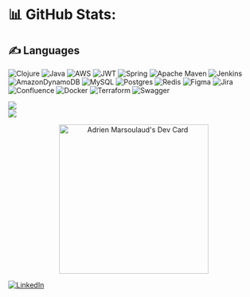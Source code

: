 # 📊 GitHub Stats:
## ✍️ Languages
![Clojure](https://img.shields.io/badge/Clojure-%23Clojure.svg?style=flat&logo=Clojure&logoColor=Clojure) ![Java](https://img.shields.io/badge/java-%23ED8B00.svg?style=flat&logo=java&logoColor=white) ![AWS](https://img.shields.io/badge/AWS-%23FF9900.svg?style=flat&logo=amazon-aws&logoColor=white) ![JWT](https://img.shields.io/badge/JWT-black?style=flat&logo=JSON%20web%20tokens) ![Spring](https://img.shields.io/badge/spring-%236DB33F.svg?style=flat&logo=spring&logoColor=white) ![Apache Maven](https://img.shields.io/badge/Apache%20Maven-C71A36?style=flat&logo=Apache%20Maven&logoColor=white) ![Jenkins](https://img.shields.io/badge/jenkins-%232C5263.svg?style=flat&logo=jenkins&logoColor=white) ![AmazonDynamoDB](https://img.shields.io/badge/Amazon%20DynamoDB-4053D6?style=flat&logo=Amazon%20DynamoDB&logoColor=white) ![MySQL](https://img.shields.io/badge/mysql-%2300f.svg?style=flat&logo=mysql&logoColor=white) ![Postgres](https://img.shields.io/badge/postgres-%23316192.svg?style=flat&logo=postgresql&logoColor=white) ![Redis](https://img.shields.io/badge/redis-%23DD0031.svg?style=flat&logo=redis&logoColor=white) 	![Figma](https://img.shields.io/badge/figma-%23F24E1E.svg?style=flat&logo=figma&logoColor=white) ![Jira](https://img.shields.io/badge/jira-%230A0FFF.svg?style=flat&logo=jira&logoColor=white) ![Confluence](https://img.shields.io/badge/confluence-%23172BF4.svg?style=flat&logo=confluence&logoColor=white) ![Docker](https://img.shields.io/badge/docker-%230db7ed.svg?style=flat&logo=docker&logoColor=white) ![Terraform](https://img.shields.io/badge/terraform-%235835CC.svg?style=flat&logo=terraform&logoColor=white) ![Swagger](https://img.shields.io/badge/-Swagger-%23Clojure?style=flat&logo=swagger&logoColor=white)

![](https://github-readme-stats.vercel.app/api?username=adrien-marsoulaud&theme=default&hide_border=true&include_all_commits=true&count_private=true)<br/>
![](https://github-readme-streak-stats.herokuapp.com/?user=adrien-marsoulaud&theme=default&hide_border=true)<br/>

<p style="text-align: center;">
<a style="align:center" href="https://app.daily.dev/didz"><img src="https://api.daily.dev/devcards/d13e83d163ed4bb9a3ac46e9ea60f70e.png?r=dsz" width="300" alt="Adrien Marsoulaud's Dev Card"/></a>
</p>

[![LinkedIn](https://img.shields.io/badge/LinkedIn-%230077B5.svg?logo=linkedin&logoColor=white)](https://linkedin.com/in/adrien-marsoulaud) 
